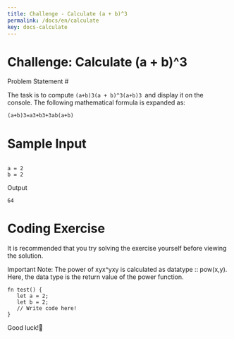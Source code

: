 ```yaml
---
title: Challenge - Calculate (a + b)^3
permalink: /docs/en/calculate
key: docs-calculate
---
```


# Challenge: Calculate (a + b)^3


Problem Statement #

The task is to compute `(a+b)3(a + b)^3(a+b)​3​​ `and display it on the console. The following mathematical formula is expanded as:

`(a+b)​3​​=a​3​​+b​3​​+3ab(a+b)`


# Sample Input 

```

a = 2
b = 2

```

Output 
```
64

```

# Coding Exercise

 It is recommended​ that you try solving the exercise yourself before viewing the solution.
 
 Important Note: The power of xyx^yx​y​​ is calculated as datatype :: pow(x,y). Here, the data type is the return value of the power function.
 
 ```
 fn test() {
    let a = 2;
    let b = 2;
    // Write code here!
}
```

Good luck!🤞

